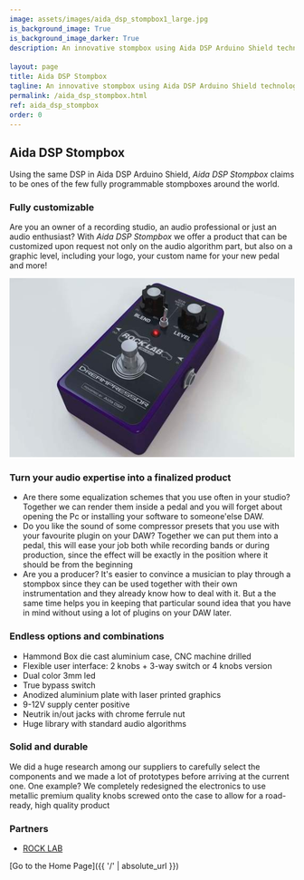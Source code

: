 ```yaml
---
image: assets/images/aida_dsp_stompbox1_large.jpg
is_background_image: True
is_background_image_darker: True
description: An innovative stompbox using Aida DSP Arduino Shield technology.

layout: page
title: Aida DSP Stompbox
tagline: An innovative stompbox using Aida DSP Arduino Shield technology.
permalink: /aida_dsp_stompbox.html
ref: aida_dsp_stompbox
order: 0
---
```


## Aida DSP Stompbox

Using the same DSP in Aida DSP Arduino Shield, _Aida DSP Stompbox_ claims to be ones of the few
fully programmable stompboxes around the world.

### Fully customizable

Are you an owner of a recording studio, an audio professional or just an audio enthusiast? With
_Aida DSP Stompbox_ we offer a product that can be customized upon request not only on the audio
algorithm part, but also on a graphic level, including your logo, your custom name for your new pedal
and more!

![Aida DSP Stompbox](assets/images/aida_dsp_stompbox1_medium.jpg)

### Turn your audio expertise into a finalized product

- Are there some equalization schemes that you use often in your studio? Together we can render
them inside a pedal and you will forget about opening the Pc or installing your software to someone'else DAW.
- Do you like the sound of some compressor presets that you use with your favourite plugin on your DAW? Together we can put them
into a pedal, this will ease your job both while recording bands or during production, since the effect will be exactly in the position where it should be from the beginning
- Are you a producer? It's easier to convince a musician to play through a stompbox since they can be used
together with their own instrumentation and they already know how to deal with it. But a the same time helps you in keeping that particular sound idea
that you have in mind without using a lot of plugins on your DAW later.

### Endless options and combinations

- Hammond Box die cast aluminium case, CNC machine drilled
- Flexible user interface: 2 knobs + 3-way switch or 4 knobs version
- Dual color 3mm led
- True bypass switch
- Anodized aluminium plate with laser printed graphics
- 9-12V supply center positive
- Neutrik in/out jacks with chrome ferrule nut
- Huge library with standard audio algorithms

### Solid and durable

We did a huge research among our suppliers to carefully select the components and we made a lot of prototypes before arriving at the current one.
One example? We completely redesigned the electronics to use metallic premium quality knobs screwed onto the case to allow for a road-ready, high quality
product

### Partners

- [ROCK LAB](https://www.rocklab.net/)

[Go to the Home Page]({{ '/' | absolute_url }})

